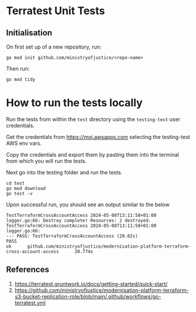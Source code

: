 # Terratest Unit Tests

## Initialisation

On first set up of a new repository, run:

```
go mod init github.com/ministryofjustice/<repo-name>
```

Then run:

```
go mod tidy
```

# How to run the tests locally

Run the tests from within the `test` directory using the `testing-test` user credentials.

Get the credentials from https://moj.awsapps.com selecting the testing-test AWS env vars.

Copy the credentials and export them by pasting them into the terminal from which you will run the tests.

Next go into the testing folder and run the tests.

```shell
cd test
go mod download
go test -v
```

Upon successful run, you should see an output similar to the below

```shell
TestTerraformCrossAccountAccess 2024-05-08T13:11:58+01:00 logger.go:66: Destroy complete! Resources: 2 destroyed.
TestTerraformCrossAccountAccess 2024-05-08T13:11:58+01:00 logger.go:66:
--- PASS: TestTerraformCrossAccountAccess (20.02s)
PASS
ok      github.com/ministryofjustice/modernisation-platform-terraform-cross-account-access      20.774s
```

## References

1. https://terratest.gruntwork.io/docs/getting-started/quick-start/
2. https://github.com/ministryofjustice/modernisation-platform-terraform-s3-bucket-replication-role/blob/main/.github/workflows/go-terratest.yml
